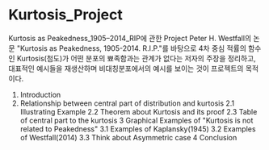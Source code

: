 # Kurtosis_Project
Kurtosis as Peakedness_1905–2014_RIP에 관한 Project
Peter H. Westfall의 논문 "Kurtosis as Peakedness, 1905-2014. R.I.P."를 바탕으로 4차 중심 적률의 함수인 Kurtosis(첨도)가 어떤 분포의 뾰족함과는 관계가 없다는 저자의 주장을 정리하고, 대표적인 예시들을 재생산하며 비대칭분포에서의 예시를 보이는 것이 프로젝트의 목적이다.
1. Introduction
2. Relationship between central part of distribution and kurtosis
  2.1 Illustrating Example
  2.2 Theorem about Kurtosis and its proof
  2.3 Table of central part to the kurtosis
3 Graphical Examples of "Kurtosis is not related to Peakedness"
  3.1 Examples of Kaplansky(1945)
  3.2 Examples of Westfall(2014)
  3.3 Think about Asymmetric case
4 Conclusion
